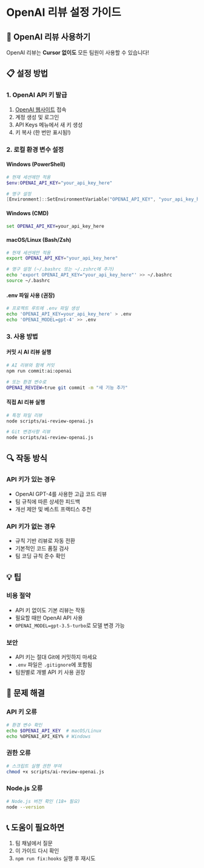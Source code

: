 # OpenAI 리뷰 설정 가이드

## 🚀 OpenAI 리뷰 사용하기

OpenAI 리뷰는 **Cursor 없이도** 모든 팀원이 사용할 수 있습니다!

## 📋 설정 방법

### 1. OpenAI API 키 발급

1. [OpenAI 웹사이트](https://platform.openai.com/) 접속
2. 계정 생성 및 로그인
3. API Keys 메뉴에서 새 키 생성
4. 키 복사 (한 번만 표시됨!)

### 2. 로컬 환경 변수 설정

#### **Windows (PowerShell)**

```powershell
# 현재 세션에만 적용
$env:OPENAI_API_KEY="your_api_key_here"

# 영구 설정
[Environment]::SetEnvironmentVariable("OPENAI_API_KEY", "your_api_key_here", "User")
```

#### **Windows (CMD)**

```cmd
set OPENAI_API_KEY=your_api_key_here
```

#### **macOS/Linux (Bash/Zsh)**

```bash
# 현재 세션에만 적용
export OPENAI_API_KEY="your_api_key_here"

# 영구 설정 (~/.bashrc 또는 ~/.zshrc에 추가)
echo 'export OPENAI_API_KEY="your_api_key_here"' >> ~/.bashrc
source ~/.bashrc
```

#### **.env 파일 사용 (권장)**

```bash
# 프로젝트 루트에 .env 파일 생성
echo 'OPENAI_API_KEY=your_api_key_here' > .env
echo 'OPENAI_MODEL=gpt-4' >> .env
```

### 3. 사용 방법

#### **커밋 시 AI 리뷰 실행**

```bash
# AI 리뷰와 함께 커밋
npm run commit:ai:openai

# 또는 환경 변수로
OPENAI_REVIEW=true git commit -m "새 기능 추가"
```

#### **직접 AI 리뷰 실행**

```bash
# 특정 파일 리뷰
node scripts/ai-review-openai.js

# Git 변경사항 리뷰
node scripts/ai-review-openai.js
```

## 🔍 작동 방식

### **API 키가 있는 경우**

- OpenAI GPT-4를 사용한 고급 코드 리뷰
- 팀 규칙에 따른 상세한 피드백
- 개선 제안 및 베스트 프랙티스 추천

### **API 키가 없는 경우**

- 규칙 기반 리뷰로 자동 전환
- 기본적인 코드 품질 검사
- 팀 코딩 규칙 준수 확인

## 💡 팁

### **비용 절약**

- API 키 없이도 기본 리뷰는 작동
- 필요할 때만 OpenAI API 사용
- `OPENAI_MODEL=gpt-3.5-turbo`로 모델 변경 가능

### **보안**

- API 키는 절대 Git에 커밋하지 마세요
- `.env` 파일은 `.gitignore`에 포함됨
- 팀원별로 개별 API 키 사용 권장

## 🚨 문제 해결

### **API 키 오류**

```bash
# 환경 변수 확인
echo $OPENAI_API_KEY  # macOS/Linux
echo %OPENAI_API_KEY% # Windows
```

### **권한 오류**

```bash
# 스크립트 실행 권한 부여
chmod +x scripts/ai-review-openai.js
```

### **Node.js 오류**

```bash
# Node.js 버전 확인 (18+ 필요)
node --version
```

## 📞 도움이 필요하면

1. 팀 채널에서 질문
2. 이 가이드 다시 확인
3. `npm run fix:hooks` 실행 후 재시도
